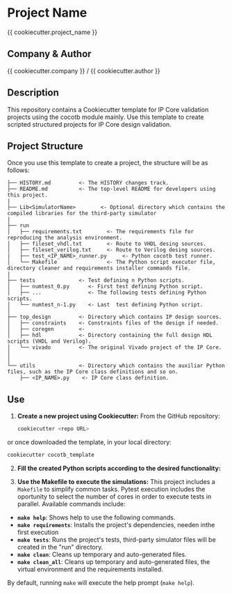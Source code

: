 # Project Name

{{ cookiecutter.project_name }}

## Company & Author

{{ cookiecutter.company }} / {{ cookiecutter.author }}

## Description

This repository contains a Cookiecutter template for IP Core validation projects using the cocotb module mainly. Use this template to create scripted structured projects for IP Core design validation.

## Project Structure

Once you use this template to create a project, the structure will be as follows:

```
├── HISTORY.md         <- The HISTORY changes track.
├── README.md          <- The top-level README for developers using this project.
|
├── Lib<SimulatorName>        <- Optional directory which contains the compiled libraries for the third-party simulator
|
├── run
│   ├── requirements.txt        <- The requirements file for reproducing the analysis environment.
│   ├── fileset_vhdl.txt        <- Route to VHDL desing sources.
│   ├── fileset_verilog.txt     <- Route to Verilog desing sources.
|   ├── test_<IP_NAME>_runner.py     <- Python cocotb test runner.
│   └── Makefile                <- The Python script executor file, directory cleaner and requirements installer commands file.
|
├── tests              <- Test defining n Python scripts.
│   ├── numtest_0.py      <- First test defining Python script.
│   ├── ...               <- The following tests defining Python scripts.
│   └── numtest_n-1.py    <- Last  test defining Python script.
│
├── top_design         <- Directory which contains IP design sources.
│   ├── constraints    <- Constraints files of the design if needed.
│   ├── coregen        <- 
│   ├── hdl            <- Directory containing the full design HDL scripts (VHDL and Verilog).
│   └── vivado         <- The original Vivado project of the IP Core.
│  
│
└── utils              <- Directory which contains the auxiliar Python files, such as the IP Core class definitions and so on.
    ├── <IP_NAME>.py    <- IP Core class definition.
```


## Use

1. **Create a new project using Cookiecutter:**
From the GitHub repository:
   ```bash
   cookiecutter <repo URL>
   ```
or once downloaded the template, in your local directory:
   ```bash
   cookiecutter cocotb_template
   ```
2. **Fill the created Python scripts according to the desired functionality:**

3. **Use the Makefile to execute the simulations:**
This project includes a `Makefile` to simplify common tasks.
Pytest execution includes the oportunity to select the number of cores in order to execute tests in parallel.
Available commands include:

- **`make help`**: Shows help to use the following commands.
- **`make requirements`**: Installs the project's dependencies, needen inthe first execution
- **`make tests`**: Runs the project's tests, third-party simulator files will be created in the "run" directory.
- **`make clean`**: Cleans up temporary and auto-generated files.
- **`make clean_all`**: Cleans up temporary and auto-generated files, the virtual environment and the requirements installed.

By default, running `make` will execute the help prompt (`make help`).
